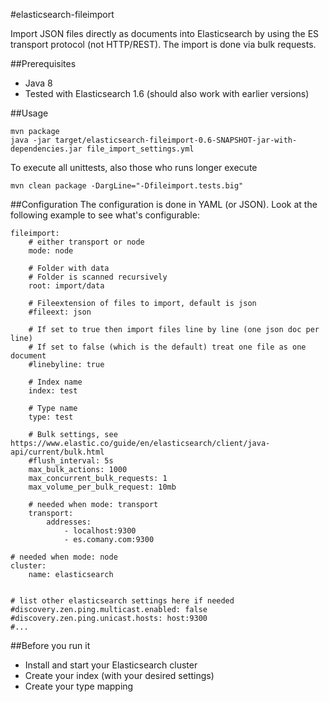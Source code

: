 #elasticsearch-fileimport

Import JSON files directly as documents into Elasticsearch by using the ES transport protocol (not HTTP/REST).
The import is done via bulk requests.

##Prerequisites
* Java 8
* Tested with Elasticsearch 1.6 (should also work with earlier versions)

##Usage

    mvn package
    java -jar target/elasticsearch-fileimport-0.6-SNAPSHOT-jar-with-dependencies.jar file_import_settings.yml

To execute all unittests, also those who runs longer execute

    mvn clean package -DargLine="-Dfileimport.tests.big"

##Configuration
The configuration is done in YAML (or JSON). Look at the following example to see what's configurable:

    fileimport:
        # either transport or node
        mode: node
        
        # Folder with data
        # Folder is scanned recursively
        root: import/data
        
        # Fileextension of files to import, default is json
        #fileext: json
        
        # If set to true then import files line by line (one json doc per line)
        # If set to false (which is the default) treat one file as one document
        #linebyline: true   
        
        # Index name
        index: test
        
        # Type name
        type: test
        
        # Bulk settings, see https://www.elastic.co/guide/en/elasticsearch/client/java-api/current/bulk.html
        #flush_interval: 5s
        max_bulk_actions: 1000
        max_concurrent_bulk_requests: 1
        max_volume_per_bulk_request: 10mb
        
        # needed when mode: transport
        transport:
            addresses:
                - localhost:9300
                - es.comany.com:9300
                
    # needed when mode: node
    cluster:
        name: elasticsearch
        
    
    # list other elasticsearch settings here if needed
    #discovery.zen.ping.multicast.enabled: false
    #discovery.zen.ping.unicast.hosts: host:9300
    #...

##Before you run it
* Install and start your Elasticsearch cluster
* Create your index (with your desired settings)
* Create your type mapping

